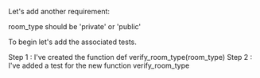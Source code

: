 Let's add another requirement:

room_type should be 'private' or 'public'

To begin let's add the associated tests.

Step 1 :
I've created the function def verify_room_type(room_type)
Step 2 :
I've added a test for the new function verify_room_type
